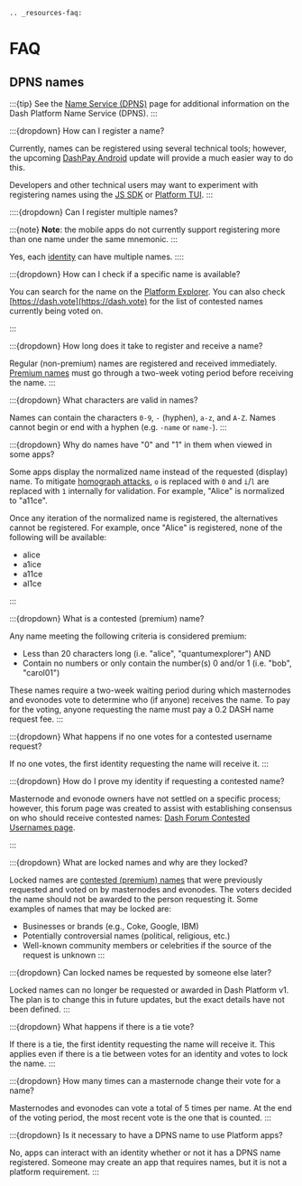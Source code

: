 ```{eval-rst}
.. _resources-faq:
```

# FAQ

## DPNS names

:::{tip}
See the [Name Service (DPNS)](../explanations/dpns.md) page for additional information on the
Dash Platform Name Service (DPNS).
:::

:::{dropdown} How can I register a name?

Currently, names can be registered using several technical tools; however, the upcoming [DashPay
Android](https://play.google.com/store/apps/details?id=hashengineering.darkcoin.wallet) update will
provide a much easier way to do this.

Developers and other technical users may want to experiment with registering names using the [JS
SDK](https://docs.dash.org/projects/platform/en/stable/docs/tutorials/identities-and-names/register-a-name-for-an-identity.html)
or [Platform TUI](https://github.com/dashpay/platform-tui/).
:::

::::{dropdown} Can I register multiple names?

:::{note}
**Note**: the mobile apps do not currently support registering more than one name under the same
mnemonic.
:::

Yes, each [identity](../explanations/identity.md) can have multiple names.
::::

:::{dropdown} How can I check if a specific name is available?

You can search for the name on the [Platform Explorer](https://platform-explorer.com/). You can also
check [https://dash.vote](https://dash.vote) for the list of contested names currently being voted
on.

:::

:::{dropdown} How long does it take to register and receive a name?

Regular (non-premium) names are registered and received immediately. [Premium
names](../explanations/dpns.md#conflict-resolution) must go through a two-week voting period before
receiving the name.
:::

:::{dropdown} What characters are valid in names?

Names can contain the characters `0-9`, `-` (hyphen), `a-z`, and `A-Z`. Names cannot begin or end
with a hyphen (e.g. `-name` or `name-`).
:::

:::{dropdown} Why do names have "0" and "1" in them when viewed in some apps?

Some apps display the normalized name instead of the requested (display) name. To mitigate
[homograph attacks](https://en.wikipedia.org/wiki/IDN_homograph_attack), `o` is replaced with `0`
and `i`/`l` are replaced with `1` internally for validation. For example, "Alice" is normalized to
"a11ce".

Once any iteration of the normalized name is registered, the alternatives cannot be registered. For
example, once "Alice" is registered, none of the following will be available:

* alice
* a1ice
* a11ce
* al1ce

:::

:::{dropdown} What is a contested (premium) name?

Any name meeting the following criteria is considered premium:

* Less than 20 characters long (i.e. "alice", "quantumexplorer") AND
* Contain no numbers or only contain the number(s) 0 and/or 1 (i.e. "bob", "carol01")

These names require a two-week waiting period during which masternodes and evonodes vote to
determine who (if anyone) receives the name. To pay for the voting, anyone requesting the name must
pay a 0.2 DASH name request fee.
:::

:::{dropdown} What happens if no one votes for a contested username request?

If no one votes, the first identity requesting the name will receive it.
:::

:::{dropdown} How do I prove my identity if requesting a contested name?

Masternode and evonode owners have not settled on a specific process; however, this forum page was created to assist with establishing consensus on who should receive contested names: [Dash Forum Contested Usernames page](https://www.dash.org/forum/index.php?threads/contested-usernames-view-discuss-gain-support.55367/).

:::

:::{dropdown} What are locked names and why are they locked?

Locked names are [contested (premium) names](../explanations/dpns.md#conflict-resolution) that were
previously requested and voted on by masternodes and evonodes. The voters decided the name should
not be awarded to the person requesting it. Some examples of names that may be locked are:

* Businesses or brands (e.g., Coke, Google, IBM)
* Potentially controversial names (political, religious, etc.)
* Well-known community members or celebrities if the source of the request is unknown
:::

:::{dropdown} Can locked names be requested by someone else later?

Locked names can no longer be requested or awarded in Dash Platform v1. The plan is to change this
in future updates, but the exact details have not been defined.
:::

:::{dropdown} What happens if there is a tie vote?

If there is a tie, the first identity requesting the name will receive it. This applies even if
there is a tie between votes for an identity and votes to lock the name.
:::

:::{dropdown} How many times can a masternode change their vote for a name?

Masternodes and evonodes can vote a total of 5 times per name. At the end of the voting period, the
most recent vote is the one that is counted.
:::

:::{dropdown} Is it necessary to have a DPNS name to use Platform apps?

No, apps can interact with an identity whether or not it has a DPNS name registered. Someone may create an app that requires names, but it is not a platform requirement.
:::
